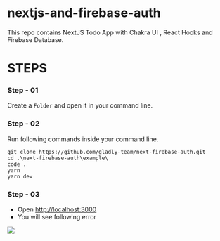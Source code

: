 # nextjs-and-firebase-auth
This repo contains NextJS Todo App with Chakra UI , React Hooks and Firebase Database.

# STEPS
### Step - 01
Create a `Folder` and open it in your command line.

### Step - 02
Run following commands inside your command line.
```
git clone https://github.com/gladly-team/next-firebase-auth.git
cd .\next-firebase-auth\example\
code .
yarn
yarn dev
```

### Step - 03
- Open [http://localhost:3000](http://localhost:3000/)
- You will see following error
<img src="https://github.com/aahmedfaraz/nextjs-and-firebase-auth/blob/main/assets/images/init-error.PNG" />

